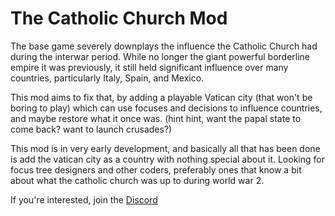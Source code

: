 # The Catholic Church Mod
The base game severely downplays the influence the Catholic Church had during the interwar period. While no longer the giant powerful borderline empire it was previously, it still held significant influence over many countries, particularly Italy, Spain, and Mexico.

This mod aims to fix that, by adding a playable Vatican city (that won't be boring to play) which can use focuses and decisions to influence countries, and maybe restore what it once was. (hint hint, want the papal state to come back? want to launch crusades?)

This mod is in very early development, and basically all that has been done is add the vatican city as a country with nothing special about it. Looking for focus tree designers and other coders, preferably ones that know a bit about what the catholic church was up to during world war 2.

If you're interested, join the [Discord](https://discord.gg/wJWSjs82D5)
